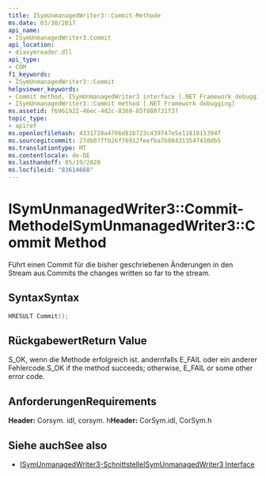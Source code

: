 ```yaml
---
title: ISymUnmanagedWriter3::Commit-Methode
ms.date: 03/30/2017
api_name:
- ISymUnmanagedWriter3.Commit
api_location:
- diasymreader.dll
api_type:
- COM
f1_keywords:
- ISymUnmanagedWriter3::Commit
helpviewer_keywords:
- Commit method, ISymUnmanagedWriter3 interface [.NET Framework debugging]
- ISymUnmanagedWriter3::Commit method [.NET Framework debugging]
ms.assetid: f6961922-46ec-4d2c-8369-85f880731f37
topic_type:
- apiref
ms.openlocfilehash: 4331728a4766d81b723c439747e5e1181815394f
ms.sourcegitcommit: 27db07ffb26f76912feefba7b884313547410db5
ms.translationtype: MT
ms.contentlocale: de-DE
ms.lasthandoff: 05/19/2020
ms.locfileid: "83614668"
---
```

# <a name="isymunmanagedwriter3commit-method"></a><span data-ttu-id="6fa7a-102">ISymUnmanagedWriter3::Commit-Methode</span><span class="sxs-lookup"><span data-stu-id="6fa7a-102">ISymUnmanagedWriter3::Commit Method</span></span>
<span data-ttu-id="6fa7a-103">Führt einen Commit für die bisher geschriebenen Änderungen in den Stream aus.</span><span class="sxs-lookup"><span data-stu-id="6fa7a-103">Commits the changes written so far to the stream.</span></span>  
  
## <a name="syntax"></a><span data-ttu-id="6fa7a-104">Syntax</span><span class="sxs-lookup"><span data-stu-id="6fa7a-104">Syntax</span></span>  
  
```cpp  
HRESULT Commit();  
```  
  
## <a name="return-value"></a><span data-ttu-id="6fa7a-105">Rückgabewert</span><span class="sxs-lookup"><span data-stu-id="6fa7a-105">Return Value</span></span>  
 <span data-ttu-id="6fa7a-106">S_OK, wenn die Methode erfolgreich ist. andernfalls E_FAIL oder ein anderer Fehlercode.</span><span class="sxs-lookup"><span data-stu-id="6fa7a-106">S_OK if the method succeeds; otherwise, E_FAIL or some other error code.</span></span>  
  
## <a name="requirements"></a><span data-ttu-id="6fa7a-107">Anforderungen</span><span class="sxs-lookup"><span data-stu-id="6fa7a-107">Requirements</span></span>  
 <span data-ttu-id="6fa7a-108">**Header:** Corsym. idl, corsym. h</span><span class="sxs-lookup"><span data-stu-id="6fa7a-108">**Header:** CorSym.idl, CorSym.h</span></span>  
  
## <a name="see-also"></a><span data-ttu-id="6fa7a-109">Siehe auch</span><span class="sxs-lookup"><span data-stu-id="6fa7a-109">See also</span></span>

- [<span data-ttu-id="6fa7a-110">ISymUnmanagedWriter3-Schnittstelle</span><span class="sxs-lookup"><span data-stu-id="6fa7a-110">ISymUnmanagedWriter3 Interface</span></span>](isymunmanagedwriter3-interface.md)
